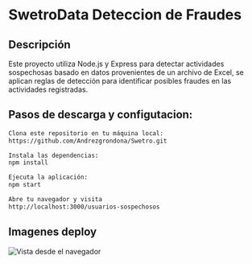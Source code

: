 

# SwetroData Deteccion de Fraudes

## Descripción

Este proyecto utiliza Node.js y Express para detectar actividades sospechosas basado en datos provenientes de un archivo de Excel, se aplican reglas de detección para identificar posibles fraudes en las actividades registradas.



## Pasos de descarga y configutacion:

```bash
Clona este repositorio en tu máquina local:
https://github.com/Andrezgrondona/Swetro.git

Instala las dependencias:
npm install

Ejecuta la aplicación:
npm start

Abre tu navegador y visita
http://localhost:3000/usuarios-sospechosos
```







## Imagenes deploy

![Vista desde el navegador](https://ibb.co/Kj2Nhpy)





